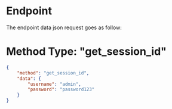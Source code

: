 # Endpoint

The endpoint data json request goes as follow:


# Method Type: "get_session_id"

```json
{
    "method": "get_session_id",
    "data": {
        "username": "admin",
        "password": "password123"
    }
}
```

